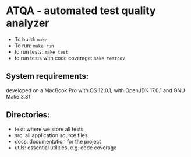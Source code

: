 ATQA - automated test quality analyzer
======================================

* To build: `make`
* To run: `make run`
* to run tests: `make test`
* to run tests with code coverage: `make testcov`

System requirements: 
--------------------
developed on a MacBook Pro with OS 12.0.1, with OpenJDK 17.0.1 and GNU Make 3.81

Directories:
------------
- test: where we store all tests
- src: all application source files
- docs: documentation for the project
- utils: essential utilities, e.g. code coverage
